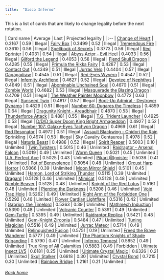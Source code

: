 ```yaml
---
title:  "Disco Inferno"
---
```


This is a list of cards that are likely to change legality before the next rotation.

| Card name | Average | Last | Projected legality |
| :-- |
[Change of Heart](https://db.ygoprodeck.com/card/?search=Change%20of%20Heart) | 0.3167 | 0.59 | Illegal |
[Fairy Box](https://db.ygoprodeck.com/card/?search=Fairy%20Box) | 0.3499 | 0.52 | Illegal |
[Tremendous Fire](https://db.ygoprodeck.com/card/?search=Tremendous%20Fire) | 0.3610 | 0.56 | Illegal |
[Spellbook of Secrets](https://db.ygoprodeck.com/card/?search=Spellbook%20of%20Secrets) | 0.3773 | 0.56 | Illegal |
[Red Sprinter](https://db.ygoprodeck.com/card/?search=Red%20Sprinter) | 0.4031 | 0.54 | Illegal |
[Abyss Actor - Evil Heel](https://db.ygoprodeck.com/card/?search=Abyss%20Actor%20-%20Evil%20Heel) | 0.4033 | 0.56 | Illegal |
[Gilford the Legend](https://db.ygoprodeck.com/card/?search=Gilford%20the%20Legend) | 0.4053 | 0.58 | Illegal |
[Fiend Skull Dragon](https://db.ygoprodeck.com/card/?search=Fiend%20Skull%20Dragon) | 0.4285 | 0.55 | Illegal |
[Primula the Rikka Fairy](https://db.ygoprodeck.com/card/?search=Primula%20the%20Rikka%20Fairy) | 0.4287 | 0.53 | Illegal |
[Contact Out](https://db.ygoprodeck.com/card/?search=Contact%20Out) | 0.4349 | 0.51 | Illegal |
[Jurrac Velo](https://db.ygoprodeck.com/card/?search=Jurrac%20Velo) | 0.4404 | 0.57 | Illegal |
[Gagagadraw](https://db.ygoprodeck.com/card/?search=Gagagadraw) | 0.4545 | 0.51 | Illegal |
[Red-Eyes Wyvern](https://db.ygoprodeck.com/card/?search=Red-Eyes%20Wyvern) | 0.4547 | 0.52 | Illegal |
[Infernity Archfiend](https://db.ygoprodeck.com/card/?search=Infernity%20Archfiend) | 0.4627 | 0.52 | Illegal |
[Devotee of Nephthys](https://db.ygoprodeck.com/card/?search=Devotee%20of%20Nephthys) | 0.4649 | 0.51 | Illegal |
[Abominable Unchained Soul](https://db.ygoprodeck.com/card/?search=Abominable%20Unchained%20Soul) | 0.4670 | 0.51 | Illegal |
[Zombie World](https://db.ygoprodeck.com/card/?search=Zombie%20World) | 0.4682 | 0.53 | Illegal |
[Masquerade the Blazing Dragon](https://db.ygoprodeck.com/card/?search=Masquerade%20the%20Blazing%20Dragon) | 0.4709 | 0.51 | Illegal |
[The Weather Painter Moonbow](https://db.ygoprodeck.com/card/?search=The%20Weather%20Painter%20Moonbow) | 0.4772 | 0.63 | Illegal |
[Sunseed Twin](https://db.ygoprodeck.com/card/?search=Sunseed%20Twin) | 0.4817 | 0.57 | Illegal |
[Boot-Up Admiral - Destroyer Dynamo](https://db.ygoprodeck.com/card/?search=Boot-Up%20Admiral%20-%20Destroyer%20Dynamo) | 0.4829 | 0.51 | Illegal |
[Number 60: Dugares the Timeless](https://db.ygoprodeck.com/card/?search=Number%2060:%20Dugares%20the%20Timeless) | 0.4859 | 0.64 | Illegal |
[Dragunity Knight - Areadbhair](https://db.ygoprodeck.com/card/?search=Dragunity%20Knight%20-%20Areadbhair) | 0.4870 | 0.53 | Illegal |
[Thunderforce Attack](https://db.ygoprodeck.com/card/?search=Thunderforce%20Attack) | 0.4881 | 0.55 | Illegal |
[T.G. Trident Launcher](https://db.ygoprodeck.com/card/?search=T.G.%20Trident%20Launcher) | 0.4925 | 0.53 | Illegal |
[D/D/D Super Doom King Bright Armageddon](https://db.ygoprodeck.com/card/?search=D/D/D%20Super%20Doom%20King%20Bright%20Armageddon) | 0.4927 | 0.52 | Illegal |
[Number 107: Galaxy-Eyes Tachyon Dragon](https://db.ygoprodeck.com/card/?search=Number%20107:%20Galaxy-Eyes%20Tachyon%20Dragon) | 0.4969 | 0.61 | Illegal |
[Red Resonator](https://db.ygoprodeck.com/card/?search=Red%20Resonator) | 0.4972 | 0.51 | Illegal |
[Assault Blackwing - Chidori the Rain Sprinkling](https://db.ygoprodeck.com/card/?search=Assault%20Blackwing%20-%20Chidori%20the%20Rain%20Sprinkling) | 0.4974 | 0.53 | Illegal |
[Sky Cavalry Centaurea](https://db.ygoprodeck.com/card/?search=Sky%20Cavalry%20Centaurea) | 0.4978 | 0.52 | Illegal |
[Naturia Beast](https://db.ygoprodeck.com/card/?search=Naturia%20Beast) | 0.4988 | 0.52 | Illegal |
[Spirit Reaper](https://db.ygoprodeck.com/card/?search=Spirit%20Reaper) | 0.5003 | 0.10 | Unlimited |
[Twin Twisters](https://db.ygoprodeck.com/card/?search=Twin%20Twisters) | 0.5015 | 0.46 | Unlimited |
[Raidraptor - Arsenal Falcon](https://db.ygoprodeck.com/card/?search=Raidraptor%20-%20Arsenal%20Falcon) | 0.5019 | 0.49 | Unlimited |
[Worm Queen](https://db.ygoprodeck.com/card/?search=Worm%20Queen) | 0.5021 | 0.45 | Unlimited |
[U.A. Perfect Ace](https://db.ygoprodeck.com/card/?search=U.A.%20Perfect%20Ace) | 0.5025 | 0.43 | Unlimited |
[Pikari @Ignister](https://db.ygoprodeck.com/card/?search=Pikari%20@Ignister) | 0.5036 | 0.41 | Unlimited |
[Pot of Benevolence](https://db.ygoprodeck.com/card/?search=Pot%20of%20Benevolence) | 0.5054 | 0.48 | Unlimited |
[Orcust Harp Horror](https://db.ygoprodeck.com/card/?search=Orcust%20Harp%20Horror) | 0.5066 | 0.39 | Unlimited |
[Moon Mirror Shield](https://db.ygoprodeck.com/card/?search=Moon%20Mirror%20Shield) | 0.5101 | 0.45 | Unlimited |
[Hamon, Lord of Striking Thunder](https://db.ygoprodeck.com/card/?search=Hamon,%20Lord%20of%20Striking%20Thunder) | 0.5115 | 0.39 | Unlimited |
[Dragard](https://db.ygoprodeck.com/card/?search=Dragard) | 0.5128 | 0.46 | Unlimited |
[Mimicat](https://db.ygoprodeck.com/card/?search=Mimicat) | 0.5128 | 0.48 | Unlimited |
[Nimble Beaver](https://db.ygoprodeck.com/card/?search=Nimble%20Beaver) | 0.5128 | 0.48 | Unlimited |
[Knight of the Red Lotus](https://db.ygoprodeck.com/card/?search=Knight%20of%20the%20Red%20Lotus) | 0.5161 | 0.48 | Unlimited |
[Piercing the Darkness](https://db.ygoprodeck.com/card/?search=Piercing%20the%20Darkness) | 0.5208 | 0.46 | Unlimited |
[Void Trap Hole](https://db.ygoprodeck.com/card/?search=Void%20Trap%20Hole) | 0.5262 | 0.49 | Unlimited |
[Right Arm of the Forbidden One](https://db.ygoprodeck.com/card/?search=Right%20Arm%20of%20the%20Forbidden%20One) | 0.5292 | 0.46 | Limited |
[Flower Cardian Lightflare](https://db.ygoprodeck.com/card/?search=Flower%20Cardian%20Lightflare) | 0.5316 | 0.42 | Unlimited |
[Gabrion, the Timelord](https://db.ygoprodeck.com/card/?search=Gabrion,%20the%20Timelord) | 0.5363 | 0.39 | Unlimited |
[Mathmech Induction](https://db.ygoprodeck.com/card/?search=Mathmech%20Induction) | 0.5390 | 0.48 | Unlimited |
[Volcanic Counter](https://db.ygoprodeck.com/card/?search=Volcanic%20Counter) | 0.5391 | 0.49 | Unlimited |
[Gem-Turtle](https://db.ygoprodeck.com/card/?search=Gem-Turtle) | 0.5395 | 0.49 | Unlimited |
[Raidraptor Replica](https://db.ygoprodeck.com/card/?search=Raidraptor%20Replica) | 0.5421 | 0.48 | Unlimited |
[Gem-Knight Zirconia](https://db.ygoprodeck.com/card/?search=Gem-Knight%20Zirconia) | 0.5484 | 0.47 | Unlimited |
[Tuning Magician](https://db.ygoprodeck.com/card/?search=Tuning%20Magician) | 0.5516 | 0.49 | Unlimited |
[Jurrac Meteor](https://db.ygoprodeck.com/card/?search=Jurrac%20Meteor) | 0.5714 | 0.49 | Unlimited |
[Relinquished Fusion](https://db.ygoprodeck.com/card/?search=Relinquished%20Fusion) | 0.5751 | 0.19 | Unlimited |
[Freed the Brave Wanderer](https://db.ygoprodeck.com/card/?search=Freed%20the%20Brave%20Wanderer) | 0.5777 | 0.49 | Unlimited |
[The Phantom Knights of Shade Brigandine](https://db.ygoprodeck.com/card/?search=The%20Phantom%20Knights%20of%20Shade%20Brigandine) | 0.5790 | 0.47 | Unlimited |
[Inferno Tempest](https://db.ygoprodeck.com/card/?search=Inferno%20Tempest) | 0.5852 | 0.49 | Unlimited |
[True King of All Calamities](https://db.ygoprodeck.com/card/?search=True%20King%20of%20All%20Calamities) | 0.5883 | 0.49 | Forbidden |
[Ultimate Insect LV5](https://db.ygoprodeck.com/card/?search=Ultimate%20Insect%20LV5) | 0.6181 | 0.25 | Unlimited |
[Ultimate Crystal Magic](https://db.ygoprodeck.com/card/?search=Ultimate%20Crystal%20Magic) | 0.6326 | 0.21 | Unlimited |
[Skull Stalker](https://db.ygoprodeck.com/card/?search=Skull%20Stalker) | 0.6818 | 0.30 | Unlimited |
[Crystal Bond](https://db.ygoprodeck.com/card/?search=Crystal%20Bond) | 0.7215 | 0.30 | Unlimited |
[Rainbow Bridge](https://db.ygoprodeck.com/card/?search=Rainbow%20Bridge) | 1.2161 | 0.21 | Unlimited |

###### [Back home](index)